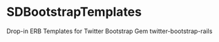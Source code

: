 SDBootstrapTemplates
====================

Drop-in ERB Templates for Twitter Bootstrap Gem twitter-bootstrap-rails